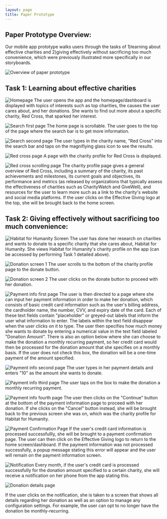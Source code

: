 ```yaml
---
layout: page
title: Paper Prototype
---
```

## Paper Prototype Overview:

Our mobile app prototype walks users through the tasks of 1)learning about effective charities and 2)giving effectively without sacrificing too much convenience, which were previously illustrated more specifically in our storyboards.

![Overview of paper prototype](/img/finaloverview.JPG)

## Task 1: Learning about effective charities

![Homepage](/img/pphomepagefinal.JPG)
The user opens the app and the homepage/dashboard is displayed with topics of interests such as top charities, the causes the user cares about, and her donations. She wants to find out more about a specific charity, Red Cross, that sparked her interest.

![Search first page](/img/File_007.jpeg)
The home page is scrollable. The user goes to the top of the page where the search bar is to get more information.

![Search second page](/img/search-charities.jpeg)
The user types in the charity name, "Red Cross" into the search bar and taps on the magnifiying glass icon to see the results.

![Red cross page](/img/ppredcrossmainfinal.JPG)
A page with the charity profile for Red Cross is displayed.

![Red cross scrolling page](/img/ppredcrossscrollfinal.JPG)
The charity profile page gives a general overview of Red Cross, including a summary of the charity, its past achievements and milestones, its current goals and objectives, its performance and metrics (as released by organizations that typically assess the effectiveness of charities such as CharityWatch and GiveWell), and resources for the user to learn more such as a link to the charity's website and social media platforms. If the user clicks on the Effective Giving logo at the top, she will be brought back to the home screen.

## Task 2: Giving effectively without sacrificing too much convenience:
![Habitat for Humanity Screen](/img/pphfhmainfinal.JPG)
The user has done her research on charities and wants to donate to a specific charity that she cares about, Habitat for Humanity. She views Habitat for Humanity's charity profile on the app (can be accessed by performing Task 1 detailed above).

![Donation screen 1](/img/ppdonate1final.JPG)
The user scrolls to the bottom of the charity profile page to the donate button.

![Donation screen 2](/img/ppdonate2final.JPG)
The user clicks on the donate button to proceed with her donation.

![Payment info first page](/img/pppaymentinfo1.jpeg)
The user is then directed to a page where she can input her payment information in order to make her donation, which consists of basic credit card information such as the user's billing address, the cardholder name, the number, CVV, and expiry date of the card. Each of these text fields contain "placeholder" or greyed-out labels that inform the user what information to enter. The labels within the text field disappear when the user clicks on it to type. The user then specifies how much money she wants to donate by entering a numerical value in the text field labeled "Donation Amount". There is also an option below where she can choose to make the donation a monthly recurring payment, so her credit card would then be processed for the donation amount that she specifies on a monthly basis. If the user does not check this box, the donation will be a one-time payment of the amount specified.

![Payment info second page](/img/pppaymentinfo2.JPG)
The user types in her payment details and enters "10" as the amount she wants to donate.

![Payment info third page](/img/pppaymentinfo4.JPG)
The user taps on the box to make the donation a monthly recurring payment.

![Payment info fourth page](/img/pppaymentinfo3.JPG)
The user then clicks on the "Continue" button at the bottom of the payment information page to proceed with her donation. If she clicks on the "Cancel" button instead, she will be brought back to the previous screen she was on, which was the charity profile for Habitat for Humanity.

![Payment Confirmation Page](/img/File_000.jpeg)
If the user's credit card information is processed successfullly, she will be brought to a payment confirmation page. The user can then click on the Effective Giving logo to return to the home screen/dashboard. If the payment information was not processed successfully, a popup message stating this error will appear and the user will remain on the payment information screen.

![Notification](/img/ppnotification.JPG)
Every month, if the user's credit card is processed successfully for the donation amount specified to a certain charity, she will receive a notification on her phone from the app stating this.

![Donation details page](/img/File_005.jpeg)

If the user clicks on the notification, she is taken to a screen that shows all details regarding her donation as well as an option to manage
any configuration settings. For example, the user can opt to no longer have the donation be monthly-recurring.
